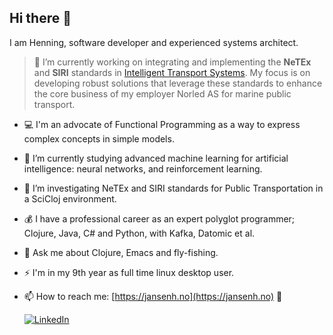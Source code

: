 ## Hi there 👋

I am Henning, software developer and experienced systems architect.

> 🔭 I’m currently working on integrating and implementing the **NeTEx** and **SIRI** standards in [Intelligent Transport Systems](https://www.cencenelec.eu/areas-of-work/cen-sectors/transport-and-packaging-cen/intelligent-transport-systems/). My focus is on developing robust solutions that leverage these standards to enhance the core business of my employer Norled AS for marine public transport.

- 💻 I'm an advocate of Functional Programming as a way to express complex concepts in simple models.
- 🌱 I’m currently studying advanced machine learning for artificial intelligence: neural networks, and reinforcement learning.
- 🤔 I’m investigating NeTEx and SIRI standards for Public Transportation in a SciCloj environment.
- 💰 I have a professional career as an expert polyglot programmer; Clojure, Java, C# and Python, with Kafka, Datomic et al.
- 💬 Ask me about Clojure, Emacs and fly-fishing.
- ⚡ I'm in my 9th year as full time linux desktop user.
- 📫 How to reach me: [https://jansenh.no](https://jansenh.no) 🚀

  [![LinkedIn](https://img.shields.io/badge/LinkedIn-0077B5?style=for-the-badge&logo=linkedin&logoColor=white)](https://www.linkedin.com/in/henningjansen)
